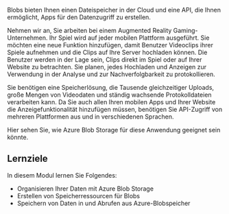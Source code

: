 Blobs bieten Ihnen einen Dateispeicher in der Cloud und eine API, die Ihnen ermöglicht, Apps für den Datenzugriff zu erstellen.

Nehmen wir an, Sie arbeiten bei einem Augmented Reality Gaming-Unternehmen. Ihr Spiel wird auf jeder mobilen Plattform ausgeführt. Sie möchten eine neue Funktion hinzufügen, damit Benutzer Videoclips ihrer Spiele aufnehmen und die Clips auf Ihre Server hochladen können. Die Benutzer werden in der Lage sein, Clips direkt im Spiel oder auf Ihrer Website zu betrachten. Sie planen, jedes Hochladen und Anzeigen zur Verwendung in der Analyse und zur Nachverfolgbarkeit zu protokollieren.

Sie benötigen eine Speicherlösung, die Tausende gleichzeitiger Uploads, große Mengen von Videodaten und ständig wachsende Protokolldateien verarbeiten kann. Da Sie auch allen Ihren mobilen Apps und Ihrer Website die Anzeigefunktionalität hinzufügen müssen, benötigen Sie API-Zugriff von mehreren Plattformen aus und in verschiedenen Sprachen.

Hier sehen Sie, wie Azure Blob Storage für diese Anwendung geeignet sein könnte.

## <a name="learning-objectives"></a>Lernziele
In diesem Modul lernen Sie Folgendes:

- Organisieren Ihrer Daten mit Azure Blob Storage
- Erstellen von Speicherressourcen für Blobs
- Speichern von Daten in und Abrufen aus Azure-Blobspeicher
